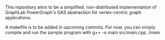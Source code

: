 This repository aims to be a simplified, non-distributed implementation of GraphLab PowerGraph's GAS abstraction for vertex-centric graph applications.

A makefile is to be added in upcoming commits. For now, you can simply compile and run the sample program with
g++ -o main src/main.cpp 
./main
